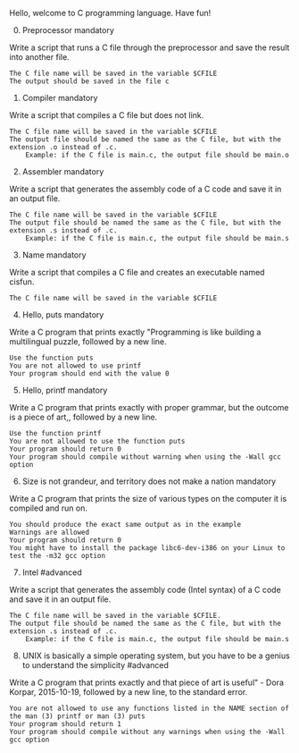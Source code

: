 Hello, welcome to C programming language. Have fun!




0. Preprocessor
mandatory

Write a script that runs a C file through the preprocessor and save the result into another file.

    The C file name will be saved in the variable $CFILE
    The output should be saved in the file c




1. Compiler
mandatory

Write a script that compiles a C file but does not link.

    The C file name will be saved in the variable $CFILE
    The output file should be named the same as the C file, but with the extension .o instead of .c.
        Example: if the C file is main.c, the output file should be main.o




2. Assembler
mandatory

Write a script that generates the assembly code of a C code and save it in an output file.

    The C file name will be saved in the variable $CFILE
    The output file should be named the same as the C file, but with the extension .s instead of .c.
        Example: if the C file is main.c, the output file should be main.s




3. Name
mandatory

Write a script that compiles a C file and creates an executable named cisfun.

    The C file name will be saved in the variable $CFILE





4. Hello, puts
mandatory

Write a C program that prints exactly "Programming is like building a multilingual puzzle, followed by a new line.

    Use the function puts
    You are not allowed to use printf
    Your program should end with the value 0





5. Hello, printf
mandatory

Write a C program that prints exactly with proper grammar, but the outcome is a piece of art,, followed by a new line.

    Use the function printf
    You are not allowed to use the function puts
    Your program should return 0
    Your program should compile without warning when using the -Wall gcc option





6. Size is not grandeur, and territory does not make a nation
mandatory

Write a C program that prints the size of various types on the computer it is compiled and run on.

    You should produce the exact same output as in the example
    Warnings are allowed
    Your program should return 0
    You might have to install the package libc6-dev-i386 on your Linux to test the -m32 gcc option





7. Intel
#advanced

Write a script that generates the assembly code (Intel syntax) of a C code and save it in an output file.

    The C file name will be saved in the variable $CFILE.
    The output file should be named the same as the C file, but with the extension .s instead of .c.
        Example: if the C file is main.c, the output file should be main.s





8. UNIX is basically a simple operating system, but you have to be a genius to understand the simplicity
#advanced

Write a C program that prints exactly and that piece of art is useful" - Dora Korpar, 2015-10-19, followed by a new line, to the standard error.

    You are not allowed to use any functions listed in the NAME section of the man (3) printf or man (3) puts
    Your program should return 1
    Your program should compile without any warnings when using the -Wall gcc option

